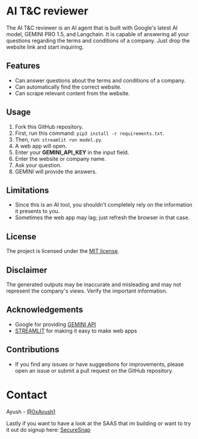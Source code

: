 # AI T&C reviewer

The AI T&C reviewer is an AI agent that is built with Google's latest AI model, GEMINI PRO 1.5, and Langchain. It is capable of answering all your questions regarding the terms and conditions of a company. Just drop the website link and start inquiring.

## Features
- Can answer questions about the terms and conditions of a company.
- Can automatically find the correct website.
- Can scrape relevant content from the website.

## Usage
1. Fork this GitHub repository.
2. First, run this command: `pip3 install -r requirements.txt`.
3. Then, run: `streamlit run model.py`.
4. A web app will open.
5. Enter your **GEMINI_API_KEY** in the input field.
6. Enter the website or company name.
7. Ask your question.
8. GEMINI will provide the answers.

## Limitations
- Since this is an AI tool, you shouldn't completely rely on the information it presents to you.
- Sometimes the web app may lag; just refresh the browser in that case.

## License
The project is licensed under the [MIT license](https://github.com/CrackedResearcher/tncReviewer/blob/main/LICENSE).

## Disclaimer
The generated outputs may be inaccurate and misleading and may not represent the company's views.
Verify the important information.

## Acknowledgements 
- Google for providing [GEMINI API](https://aistudio.google.com/app/prompts/new_chat)
- [STREAMLIT](https://streamlit.io) for making it easy to make web apps

## Contributions 
- If you find any issues or have suggestions for improvements, please open an issue or submit a pull request on the GitHub repository.

# Contact 
Ayush - [@0xAyush1](https://twitter.com/@0xayush1)

Lastly if you want to have a look at the SAAS that im building or want to try it out do signup here: [SecureSnap](https://secur-esnap.web.app)


